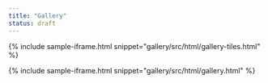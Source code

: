 ```yaml
---
title: "Gallery"
status: draft
---
```


{% include sample-iframe.html snippet="gallery/src/html/gallery-tiles.html" %}

{% include sample-iframe.html snippet="gallery/src/html/gallery.html" %}